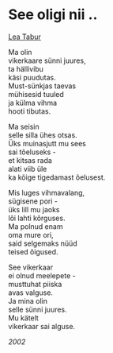 # See oligi nii ..

[Lea Tabur](./)

Ma olin  
vikerkaare sünni juures,  
ta hällivibu  
käsi puudutas.  
Must-sünkjas taevas  
mühisesid tuuled  
ja külma vihma  
hooti tibutas.

Ma seisin  
selle silla ühes otsas.  
Üks muinasjutt mu sees  
sai tõeluseks -  
et kitsas rada  
alati viib üle  
ka kõige tigedamast õelusest.

Mis luges vihmavalang,  
sügisene pori -  
üks lill mu jaoks  
lõi lahti kõrguses.  
Ma polnud enam  
oma mure ori,  
said selgemaks nüüd  
teised õigused.

See vikerkaar  
ei olnud meelepete -  
musttuhat piiska  
avas valguse.  
Ja mina olin  
selle sünni juures.  
Mu kätelt  
vikerkaar sai alguse.

_2002_

